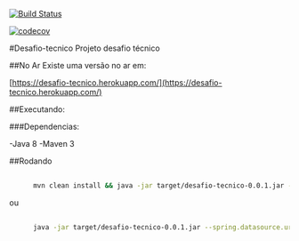 [![Build Status](https://travis-ci.org/eduardogranetto/desafio-tecnico.svg?branch=master)](https://travis-ci.org/eduardogranetto/desafio-tecnico)

[![codecov](https://codecov.io/gh/eduardogranetto/desafio-tecnico/branch/master/graph/badge.svg)](https://codecov.io/gh/eduardogranetto/desafio-tecnico)


#Desafio-tecnico
Projeto desafio técnico

##No Ar
Existe uma versão no ar em:

[https://desafio-tecnico.herokuapp.com/](https://desafio-tecnico.herokuapp.com/)

##Executando:

###Dependencias:

-Java 8
-Maven 3

##Rodando

```bash
       
      mvn clean install && java -jar target/desafio-tecnico-0.0.1.jar --spring.datasource.url=jdbc:mysql://IP:PORTA/BASE --spring.datasource.username=USUARIO_BD --spring.datasource.password=SENHA_BD
```

ou 


```bash
       
      java -jar target/desafio-tecnico-0.0.1.jar --spring.datasource.url=jdbc:mysql://IP:PORTA/BASE --spring.datasource.username=USUARIO_BD --spring.datasource.password=SENHA_BD
```